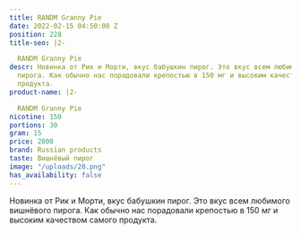 ```yaml
---
title: RANDM Granny Pie
date: 2022-02-15 04:50:00 Z
position: 228
title-seo: |2-

  RANDM Granny Pie
descr: Новинка от Рик и Морти, вкус бабушкин пирог. Это вкус всем любимого вишнёвого
  пирога. Как обычно нас порадовали крепостью в 150 мг и высоким качеством самого
  продукта.
product-name: |2-

  RANDM Granny Pie
nicotine: 150
portions: 30
gram: 15
price: 2800
brand: Russian products
taste: Вишнёвый пирог
image: "/uploads/20.png"
has_availability: false
---
```


Новинка от Рик и Морти, вкус бабушкин пирог. Это вкус всем любимого вишнёвого пирога. Как обычно нас порадовали крепостью в 150 мг и высоким качеством самого продукта.